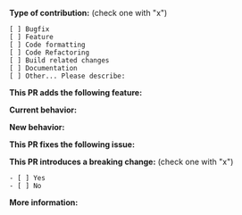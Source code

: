 <!--
 Before submitting your PR, please check that your code follows our contribution guidelines:
 https://github.com/Alfresco/alfresco-ng2-components/wiki/Code-contribution-acceptance-criteria
 
 Check also that your commit messages follow our commit message format guidelines:
 https://github.com/Alfresco/alfresco-ng2-components/wiki/Commit-format
 -->

**Type of contribution:** (check one with "x")
```
[ ] Bugfix
[ ] Feature
[ ] Code formatting 
[ ] Code Refactoring
[ ] Build related changes
[ ] Documentation
[ ] Other... Please describe:
```
**This PR adds the following feature:** 
<!-- you can ignore this line in the case of a bugfix -->

**Current behavior:** 

**New behavior:**

**This PR fixes the following issue:** 
<!-- link to the open issue, ignore this if there are no issues open -->

**This PR introduces a breaking change:** (check one with "x")
```
- [ ] Yes
- [ ] No
```

<!-- Please describe the reason to introduce a breaking change, and what exactly breaks -->


**More information:**

